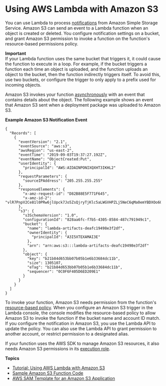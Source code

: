 # Using AWS Lambda with Amazon S3<a name="with-s3"></a>

You can use Lambda to process [notifications](https://docs.aws.amazon.com/AmazonS3/latest/dev/NotificationHowTo.html) from Amazon Simple Storage Service\. Amazon S3 can send an event to a Lambda function when an object is created or deleted\. You configure notification settings on a bucket, and grant Amazon S3 permission to invoke a function on the function's resource\-based permissions policy\.

**Important**  
If your Lambda function uses the same bucket that triggers it, it could cause the function to execute in a loop\. For example, if the bucket triggers a function each time an object is uploaded, and the function uploads an object to the bucket, then the function indirectly triggers itself\. To avoid this, use two buckets, or configure the trigger to only apply to a prefix used for incoming objects\.

Amazon S3 invokes your function [asynchronously](invocation-async.md) with an event that contains details about the object\. The following example shows an event that Amazon S3 sent when a deployment package was uploaded to Amazon S3\.

**Example Amazon S3 Notification Event**  

```
{
  "Records": [
    {
      "eventVersion": "2.1",
      "eventSource": "aws:s3",
      "awsRegion": "us-east-2",
      "eventTime": "2019-09-03T19:37:27.192Z",
      "eventName": "ObjectCreated:Put",
      "userIdentity": {
        "principalId": "AWS:AIDAINPONIXQXHT3IKHL2"
      },
      "requestParameters": {
        "sourceIPAddress": "205.255.255.255"
      },
      "responseElements": {
        "x-amz-request-id": "D82B88E5F771F645",
        "x-amz-id-2": "vlR7PnpV2Ce81l0PRw6jlUpck7Jo5ZsQjryTjKlc5aLWGVHPZLj5NeC6qMa0emYBDXOo6QBU0Wo="
      },
      "s3": {
        "s3SchemaVersion": "1.0",
        "configurationId": "828aa6fc-f7b5-4305-8584-487c791949c1",
        "bucket": {
          "name": "lambda-artifacts-deafc19498e3f2df",
          "ownerIdentity": {
            "principalId": "A3I5XTEXAMAI3E"
          },
          "arn": "arn:aws:s3:::lambda-artifacts-deafc19498e3f2df"
        },
        "object": {
          "key": "b21b84d653bb07b05b1e6b33684dc11b",
          "size": 1305107,
          "eTag": "b21b84d653bb07b05b1e6b33684dc11b",
          "sequencer": "0C0F6F405D6ED209E1"
        }
      }
    }
  ]
}
```

To invoke your function, Amazon S3 needs permission from the function's [resource\-based policy](access-control-resource-based.md)\. When you configure an Amazon S3 trigger in the Lambda console, the console modifies the resource\-based policy to allow Amazon S3 to invoke the function if the bucket name and account ID match\. If you configure the notification in Amazon S3, you use the Lambda API to update the policy\. You can also use the Lambda API to grant permission to another account, or restrict permission to a designated alias\.

If your function uses the AWS SDK to manage Amazon S3 resources, it also needs Amazon S3 permissions in its [execution role](lambda-intro-execution-role.md)\. 

**Topics**
+ [Tutorial: Using AWS Lambda with Amazon S3](with-s3-example.md)
+ [Sample Amazon S3 Function Code](with-s3-example-deployment-pkg.md)
+ [AWS SAM Template for an Amazon S3 Application](with-s3-example-use-app-spec.md)